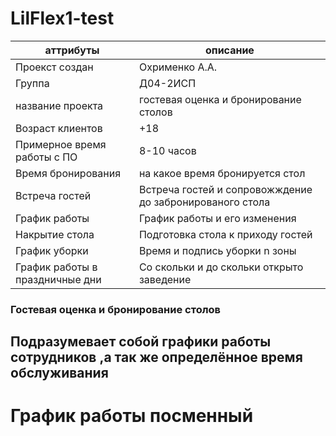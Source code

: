 # LilFlex1-test
|аттрибуты | описание
|----------|----------------------------------------------------------------------|
| Проекст создан              | Охрименко А.А.                                    |
| Группа                      | Д04-2ИСП                                          |
| название проекта            | гостевая оценка и бронирование столов             |
| Возраст клиентов            | +18                                               |
| Примерное время работы с ПО | 8-10 часов                                        |
| Время бронирования          | на какое время бронируется стол                   |
| Встреча гостей              | Встреча гостей и сопровожждение до забронированого стола|
| График работы               | График работы и его изменения                     |
| Накрытие стола              | Подготовка стола к приходу гостей                 |
| График уборки               | Время и подпись уборки n зоны                     |
| График работы в праздничные дни|   Со скольки и до скольки открыто заведение    |
### Гостевая оценка и бронирование столов
## Подразумевает собой графики работы сотрудников ,а так же определённое время обслуживания 
# График работы посменный
